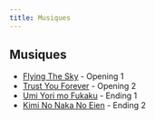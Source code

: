 ```yaml
---
title: Musiques
---
```


Musiques
--------


* [Flying The Sky](fc/g-gundam/flying-the-sky.html) - Opening 1
* [Trust You Forever](fc/g-gundam/trust-you-forever.html) - Opening 2
* [Umi Yori mo Fukaku](fc/g-gundam/umi-yori-mo-fukaku.html) - Ending 1
* [Kimi No Naka No Eien](fc/g-gundam/kimi-no-naka-no-eien.html) - Ending 2


 

